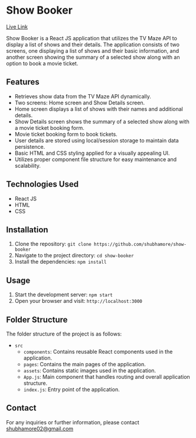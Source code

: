 # Show Booker

[Live Link](https://shubhamore.github.io/show-booker/)

Show Booker is a React JS application that utilizes the TV Maze API to display a list of shows and their details. The application consists of two screens, one displaying a list of shows and their basic information, and another screen showing the summary of a selected show along with an option to book a movie ticket.

## Features

- Retrieves show data from the TV Maze API dynamically.
- Two screens: Home screen and Show Details screen.
- Home screen displays a list of shows with their names and additional details.
- Show Details screen shows the summary of a selected show along with a movie ticket booking form.
- Movie ticket booking form to book tickets.
- User details are stored using local/session storage to maintain data persistence.
- Basic HTML and CSS styling applied for a visually appealing UI.
- Utilizes proper component file structure for easy maintenance and scalability.

## Technologies Used

- React JS
- HTML
- CSS

## Installation

1. Clone the repository: `git clone https://github.com/shubhamore/show-booker`
2. Navigate to the project directory: `cd show-booker`
3. Install the dependencies: `npm install`

## Usage

1. Start the development server: `npm start`
2. Open your browser and visit: `http://localhost:3000`

## Folder Structure

The folder structure of the project is as follows:

- `src`
  - `components`: Contains reusable React components used in the application.
  - `pages`: Contains the main pages of the application.
  - `assets`: Contains static images used in the application. 
  - `App.js`: Main component that handles routing and overall application structure.
  - `index.js`: Entry point of the application.



## Contact

For any inquiries or further information, please contact shubhamore02@gmail.com

